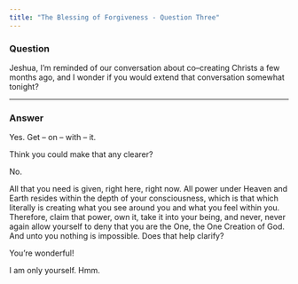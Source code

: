```yaml
---
title: "The Blessing of Forgiveness - Question Three"
---
```


### Question

Jeshua, I’m reminded of our conversation about co&ndash;creating Christs
a few months ago, and I wonder if you would extend that conversation
somewhat tonight?

---

### Answer

Yes. Get &ndash; on &ndash; with &ndash; it.

Think you could make that any clearer?

No.

All that you need is given, right here, right now. All power under
Heaven and Earth resides within the depth of your consciousness, which
is that which literally is creating what you see around you and what you
feel within you. Therefore, claim that power, own it, take it into your
being, and never, never again allow yourself to deny that you are the
One, the One Creation of God. And unto you nothing is impossible. Does
that help clarify?

You’re wonderful!

I am only yourself. Hmm.

